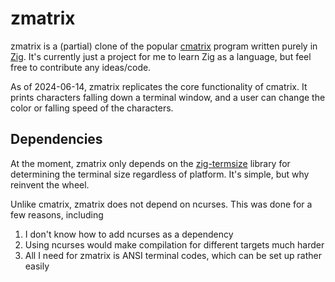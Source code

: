 # zmatrix

zmatrix is a (partial) clone of the popular
[cmatrix](https://github.com/abishekvashok/cmatrix) program written purely in
[Zig](https://ziglang.org/). It's currently just a project for me to learn
Zig as a language, but feel free to contribute any ideas/code.

As of 2024-06-14, zmatrix replicates the core functionality of cmatrix. It
prints characters falling down a terminal window, and a user can change the
color or falling speed of the characters.

## Dependencies

At the moment, zmatrix only depends on the
[zig-termsize](https://github.com/softprops/zig-termsize) library for
determining the terminal size regardless of platform. It's simple, but why
reinvent the wheel.

Unlike cmatrix, zmatrix does not depend on ncurses. This was done for a few
reasons, including

1. I don't know how to add ncurses as a dependency
2. Using ncurses would make compilation for different targets much harder
3. All I need for zmatrix is ANSI terminal codes, which can be set up rather
   easily
